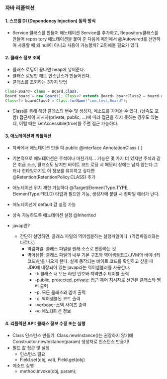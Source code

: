 ### 자바 리플렉션

#### 1. 스프링 DI (Dependency Injection) 동작 방식
- Service 클래스를 만들어 애노테이션 Service를 추가하고, Repository클래스를 만들어 repository 애노테이션을 붙여 준 다음에 메인에서 @Autowired를 선언하여 사용할 때 왜 null이 아니고 사용이 가능할까? 고민해볼 필요가 있다.

#### 2. 클래스 정보 조회
- 클래스 로딩이 끝나면 heap에 넣어준다.
- 클래스 로딩만 해도 인스턴스가 만들어진다.
- 클래스를 조회하는 3가지 방법  

```java
Class<Board> class = Board.class;
Board board = new Board(); Class<? extends Board> boardClass2 = board.getClass();
Class<?> boardClass2 = Class.forName("com.test.Board");
```
- Class를 통해 해당 클래스의 변수 및 생성자, 메소드를 가져올 수 있다. (상속도 포함) 접근제어 지시자(private, public, ...)에 따라 접근을 하지 못하는 경우도 있는데, 이럴 때는 setAccessible(true)를 주면 접근 가능하다.

#### 3. 애노테이션과 리플렉션
- 자바에서 애노테이션 만들 때 public @interface AnnotationClass { }
- 기본적으로 애노테이션은 주석이나 마찬가지... 기능은 몇 가지 더 있지만 주석과 같은 취급 소스, 클래스도 남지만 바이트 코드 로딩 시 메모리 상에는 남지 않는다.그러나 런타임까지도 이 정보를 유지하고 싶다면 @Retention(RetentionPolicy.CLASS) 추가

- 애노테이션 위치 제한 가능하다 @Target(ElementType.TYPE, ElementType.FIELD) 타입과 필드만 가능, 생성자에 붙일 시 컴파일 에러가 난다.
- 애노테이션에 default 값 설정 가능
- 상속 가능하도록 애노테이션 설정 @Inherited
- javap란?
    - 간단히 설명하면, 클래스 파일의 역어셈블하는 실행파일이다. (역컴파일러와는 다르다.) 
      - 역컴파일: 클래스 파일을 원래 소스로 변환하는 것
      - 역어셈블: 클래스 파일의 내부 기본 구조와 역어셈블코드(JVM의 바이너리 코드)만을 나오게 한다. 실제 동작되는 바이트 코드를 확인하고 싶을 때 JDK에 내장되어 있는 javap라는 역어셈블러를 사용한다.
        - -l: 클래스 내 모든 라인 번호와 지역변수 테이블 출력
        - -public, protected, private: 접근 제어 지시자로 선언된 클래스와 멤버 출력 
        - -p: 모든 클래스와 멤버 출력
        - -c: 역어셈블된 코드 출력
        - -verbose: 스택 사이즈 출력
        - -v: 애노테이션 정보 
    	
#### 4. 리플렉션 API: 클래스 정보 수정 또는 실행
- Class 인스턴스 만들기: Class.newInstance()는 권장하지 않기에 Constructor.newInstance(param) 생성자로 인스턴스 만들기!
- 필드 값 접근 및 설정
    - 인스턴스 필요
    - Field.set(obj, val), Field.get(obj)
- 메소드 실행
    - method.invoke(obj, param);    